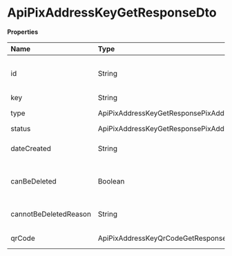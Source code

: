 # ApiPixAddressKeyGetResponseDto

**Properties**

| Name                  | Type                                           | Required | Description                               |
| :-------------------- | :--------------------------------------------- | :------- | :---------------------------------------- |
| id                    | String                                         | ❌       | Unique Pix key identifier in Asaas        |
| key                   | String                                         | ❌       | Key value                                 |
| type                  | ApiPixAddressKeyGetResponsePixAddressKeyType   | ❌       | Pix key type                              |
| status                | ApiPixAddressKeyGetResponsePixAddressKeyStatus | ❌       | Key status                                |
| dateCreated           | String                                         | ❌       | Key creation date                         |
| canBeDeleted          | Boolean                                        | ❌       | Determines whether the key can be deleted |
| cannotBeDeletedReason | String                                         | ❌       | Reason it cannot be removed               |
| qrCode                | ApiPixAddressKeyQrCodeGetResponseDto           | ❌       | Pix key QRCode                            |

<!-- This file was generated by liblab | https://liblab.com/ -->

